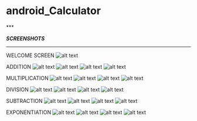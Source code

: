 # android_Calculator

<p>
 <link rel="stylesheet" href="https://cdn.jsdelivr.net/gh/devicons/devicon@v2.14.0/devicon.min.css"> 
</p>
***

***SCREENSHOTS***
***

WELCOME SCREEN
![alt text](https://github.com/varun-k-victor/android_Calculator/blob/master/screenshots/Screenshot_2021-10-23-23-16-01-38.jpg)

ADDITION
![alt text](https://github.com/varun-k-victor/android_Calculator/blob/master/screenshots/Screenshot_2021-10-23-23-16-13-96.jpg)
![alt text](https://github.com/varun-k-victor/android_Calculator/blob/master/screenshots/Screenshot_2021-10-23-23-16-20-33.jpg)
![alt text](https://github.com/varun-k-victor/android_Calculator/blob/master/screenshots/Screenshot_2021-10-23-23-16-30-24.jpg)
![alt text](https://github.com/varun-k-victor/android_Calculator/blob/master/screenshots/Screenshot_2021-10-23-23-16-36-17.jpg)

MULTIPLICATION
![alt text](https://github.com/varun-k-victor/android_Calculator/blob/master/screenshots/Screenshot_2021-10-23-23-16-54-74.jpg)
![alt text](https://github.com/varun-k-victor/android_Calculator/blob/master/screenshots/Screenshot_2021-10-23-23-17-00-43.jpg)
![alt text](https://github.com/varun-k-victor/android_Calculator/blob/master/screenshots/Screenshot_2021-10-23-23-17-08-85.jpg)
![alt text](https://github.com/varun-k-victor/android_Calculator/blob/master/screenshots/Screenshot_2021-10-23-23-17-13-24.jpg)

DIVISION
![alt text](https://github.com/varun-k-victor/android_Calculator/blob/master/screenshots/Screenshot_2021-10-23-23-17-21-70.jpg)
![alt text](https://github.com/varun-k-victor/android_Calculator/blob/master/screenshots/Screenshot_2021-10-23-23-17-27-50.jpg)
![alt text](https://github.com/varun-k-victor/android_Calculator/blob/master/screenshots/Screenshot_2021-10-23-23-17-34-05.jpg)
![alt text](https://github.com/varun-k-victor/android_Calculator/blob/master/screenshots/Screenshot_2021-10-23-23-17-37-01.jpg)

SUBTRACTION
![alt text](https://github.com/varun-k-victor/android_Calculator/blob/master/screenshots/Screenshot_2021-10-23-23-17-46-54.jpg)
![alt text](https://github.com/varun-k-victor/android_Calculator/blob/master/screenshots/Screenshot_2021-10-23-23-17-52-74.jpg)
![alt text](https://github.com/varun-k-victor/android_Calculator/blob/master/screenshots/Screenshot_2021-10-23-23-18-01-23.jpg)
![alt text](https://github.com/varun-k-victor/android_Calculator/blob/master/screenshots/Screenshot_2021-10-23-23-18-04-06.jpg)

EXPONENTIATION
![alt text](https://github.com/varun-k-victor/android_Calculator/blob/master/screenshots/Screenshot_2021-10-23-23-18-11-24.jpg)
![alt text](https://github.com/varun-k-victor/android_Calculator/blob/master/screenshots/Screenshot_2021-10-23-23-18-13-56.jpg)
![alt text](https://github.com/varun-k-victor/android_Calculator/blob/master/screenshots/Screenshot_2021-10-23-23-18-16-27.jpg)
![alt text](https://github.com/varun-k-victor/android_Calculator/blob/master/screenshots/Screenshot_2021-10-23-23-18-18-87.jpg)
